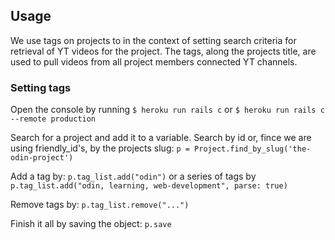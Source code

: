 ## Usage

We use tags on projects to in the context of setting search criteria for retrieval of YT videos for the project. The tags, along the projects title, are used to pull videos from all project members connected YT channels.

### Setting tags

Open the console by running `$ heroku run rails c` or `$ heroku run rails c --remote production` 

Search for a project and add it to a variable. Search by id or, fince we are using friendly_id's, by the projects slug: `p = Project.find_by_slug('the-odin-project')`

Add a tag by: `p.tag_list.add("odin")` or a series of tags by `p.tag_list.add("odin, learning, web-development", parse: true)`

Remove tags by: `p.tag_list.remove("...")` 

Finish it all by saving the object: `p.save`